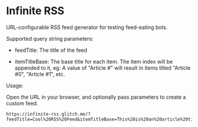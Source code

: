 Infinite RSS
=========================

URL-configurable RSS feed generator for testing feed-eating bots.

Supported query string parameters:

* feedTitle: The title of the feed

* itemTitleBase: The base title for each item. The item index will be appended to it, eg: A value of "Article #" will result in items titled "Article #0", "Article #1", etc.

Usage:

Open the URL in your browser, and optionally pass parameters to create a custom feed.

```
https://infinite-rss.glitch.me/?feedTitle=Cool%20RSS%20Feed&itemTitleBase=This%20is%20an%20article%20title
```
